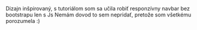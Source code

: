 Dizajn inšpirovaný, s tutoriálom som sa učila robiť responzívny navbar bez bootstrapu len s Js
Nemám dovod to sem nepridať, pretože som všetkému porozumela :)
